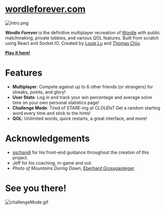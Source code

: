 # [wordleforever.com](https://www.wordleforever.com)

<img src="../assets/intro.png" alt="intro.png" />

**_Wordle Forever_** is the definitive multiplayer recreation of [Wordle](https://www.nytimes.com/games/wordle/index.html) with public matchmaking, private lobbies, and various QOL features. Built from scratch using React and Socket.IO. Created by [Louie Lu](https://github.com/louieluuu) and [Thomas Chiu](https://github.com/tomchiu19).

**[Play it here!](https://www.wordleforever.com)**

# Features

- **Multiplayer**: Compete against up to 6 other friends (or strangers) for streaks, points, and glory!
- **User Stats**: Log in and track your win percentage and average solve time on your own personal statistics page!
- **Challenge Mode**: Tired of _STARE_-ing at *CLOUD*s? Get a random starting word every time and stick to the hints!
- **QOL**: Unlimited words, quick restarts, a great interface, and more!

# Acknowledgements

- [sschandi](https://github.com/sschandi) for his front-end guidance throughout the creation of this project.
- Jeff for his coaching, in-game and out.
- _Photo of Mountains During Dawn_, [Eberhard Grossgasteiger](https://www.pexels.com/@eberhardgross/)

# See you there!

<img src="../assets/challengeMode.gif" alt="challengeMode.gif" />
